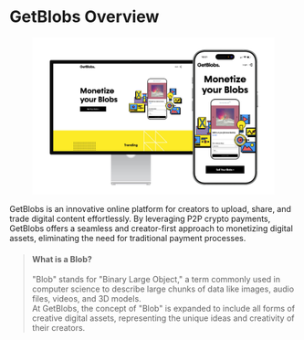 # GetBlobs Overview

<figure><img src=".gitbook/assets/image (11).png" alt=""><figcaption></figcaption></figure>

GetBlobs is an innovative online platform for creators to upload, share, and trade digital content effortlessly. By leveraging P2P crypto payments, GetBlobs offers a seamless and creator-first approach to monetizing digital assets, eliminating the need for traditional payment processes.

> #### What is a Blob?
>
> "Blob" stands for "Binary Large Object," a term commonly used in computer science to describe large chunks of data like images, audio files, videos, and 3D models.\
> At GetBlobs, the concept of "Blob" is expanded to include all forms of creative digital assets, representing the unique ideas and creativity of their creators.
